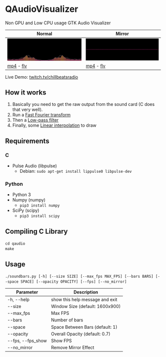 QAudioVisualizer
===
Non GPU and Low CPU usage GTK Audio Visualizer

|Normal|Mirror|
|---|---|
![normal](https://raw.githubusercontent.com/raphaelquintao/QAudioVisualizer/master/demo/normal.gif) | ![mirror](https://raw.githubusercontent.com/raphaelquintao/QAudioVisualizer/master/demo/mirror.gif)
[mp4](https://raw.githubusercontent.com/raphaelquintao/QAudioVisualizer/master/demo/normal.mp4) - [flv](https://raw.githubusercontent.com/raphaelquintao/QAudioVisualizer/master/demo/normal.flv) | [mp4](https://raw.githubusercontent.com/raphaelquintao/QAudioVisualizer/master/demo/mirror.mp4) - [flv](https://raw.githubusercontent.com/raphaelquintao/QAudioVisualizer/master/demo/mirror.flv)

Live Demo:
[twitch.tv/chillbeatsradio](https://www.twitch.tv/chillbeatsradio)

## How it works

1. Basically you need to get the raw output from the sound card (C does that very well). 
2. Run a [Fast Fourier transform](https://en.wikipedia.org/wiki/Fast_Fourier_transform)
3. Then a [Low-pass filter](https://en.wikipedia.org/wiki/Low-pass_filter)
4. Finally, some [Linear interpolation](https://en.wikipedia.org/wiki/Linear_interpolation) to draw

## Requirements

### C

- Pulse Audio (libpulse)
    - Debian: `sudo apt-get install lippulse0 libpulse-dev`
    
### Python

- Python 3
- Numpy (numpy)
    - `pip3 install numpy`
- SciPy (scipy)
    - `pip3 install scipy`

## Compiling C Library 

`cd qaudio` \
`make`


## Usage

`./soundbars.py [-h] [--size SIZE] [--max_fps MAX_FPS] [--bars BARS] [--space SPACE] [--opacity OPACITY] [--fps] [--no_mirror]`


Parameter | Description 
----------|------------
-h, --help | show this help message and exit
--size | Window Size (default: 1600x900)
--max_fps | Max FPS
--bars | Number of bars
--space | Space Between Bars (default: 1)
--opacity | Overall Opacity (default: 0.7)
--fps, --fps_show | Show FPS
--no_mirror | Remove Mirror Effect
